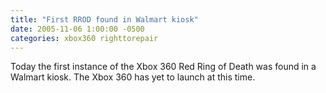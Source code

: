 ```yaml
---
title: "First RROD found in Walmart kiosk"
date: 2005-11-06 1:00:00 -0500
categories: xbox360 righttorepair
---
```


Today the first instance of the Xbox 360 Red Ring of Death was found in a Walmart kiosk. The Xbox 360 has yet to launch at this time.